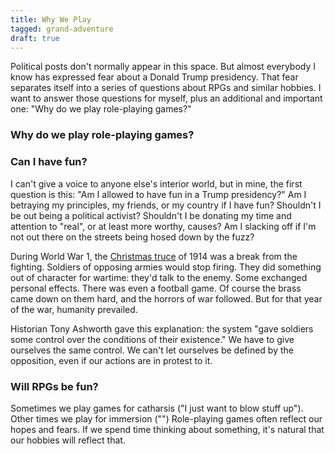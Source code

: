 ```yaml
---
title: Why We Play
tagged: grand-adventure
draft: true
---
```


Political posts don't normally appear in this space.
But almost everybody I know has expressed fear about a Donald Trump presidency.
That fear separates itself into a series of questions about RPGs and similar hobbies.
I want to answer those questions for myself,
plus an additional and important one: "Why do we play role-playing games?"

<!-- more -->

### Why do we play role-playing games?



### Can I have fun?

I can't give a voice to anyone else's interior world, but in mine,
the first question is this:
"Am I allowed to have fun in a Trump presidency?"
Am I betraying my principles, my friends, or my country if I have fun?
Shouldn't I be out being a political activist?
Shouldn't I be donating my time and attention to "real", or at least more worthy, causes?
Am I slacking off if I'm not out there on the streets being hosed down by the fuzz?

During World War 1, the [Christmas truce] of 1914 was a break from the fighting.
Soldiers of opposing armies would stop firing.
They did something out of character for wartime: they'd talk to the enemy.
Some exchanged personal effects.
There was even a football game.
Of course the brass came down on them hard, and the horrors of war followed.
But for that year of the war, humanity prevailed.

Historian Tony Ashworth gave this explanation:
the system "gave soldiers some control over the conditions of their existence."
We have to give ourselves the same control.
We can't let ourselves be defined by the opposition,
even if our actions are in protest to it.

### Will RPGs be fun?

Sometimes we play games for catharsis ("I just want to blow stuff up").
Other times we play for immersion ("")
Role-playing games often reflect our hopes and fears.
If we spend time thinking about something,
it's natural that our hobbies will reflect that.

[Christmas truce]: https://en.wikipedia.org/wiki/Christmas_truce
